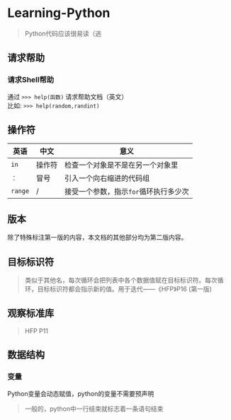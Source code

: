# Learning-Python
>Python代码应该很易读（逃
## 请求帮助
### 请求Shell帮助
通过 ` >>> help(函数) ` 请求帮助文档（英文）
<br>
比如: `>>> help(random,randint)`
 
## 操作符
|  英语   | 中文  | 意义 |
|  ----  | ----  | ---- |
| `in`  | 操作符 | 检查一个对象是不是在另一个对象里   |
| `：`  | 冒号 |  引入一个向右缩进的代码组  |
| `range` | / | 接受一个参数，指示`for`循环执行多少次 |
## 版本
除了特殊标注第一版的内容，本文档的其他部分均为第二版内容。

## 目标标识符
 > 类似于其他名，每次循环会把列表中各个数据值赋在目标标识符。每次循环，目标标识符都会指示新的值。用于迭代——《HFP》P16 (第一版)

## 观察标准库
>HFP P11
## 数据结构
### 变量
Python变量会动态赋值，python的变量不需要预声明
</br>
>一般的，python中一行结束就标志着一条语句结束




 